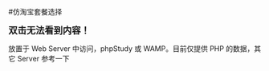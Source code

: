 #仿淘宝套餐选择

<font size="4">**双击无法看到内容！**</font>

放置于 Web Server 中访问，phpStudy 或 WAMP。目前仅提供 PHP 的数据，其它 Server 参考一下